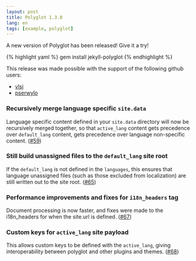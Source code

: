 ```yaml
---
layout: post
title: Polyglot 1.3.0
lang: en
tags: [example, polyglot]
---
```


A new version of Polyglot has been released! Give it a try!

{% highlight yaml %}
gem install jekyll-polyglot
{% endhighlight %}

This release was made possible with the support of the following github users:
* [vlsi](https://github.com/vlsi)
* [pserwylo](https://github.com/pserwylo)

### Recursively merge language specific `site.data`
Language specific content defined in your `site.data` directory will now be recursively merged together, so that `active_lang` content gets precedence over `default_lang` content, gets precedence over language non-specific content. ([#59](https://github.com/untra/polyglot/pull/59))

### Still build unassigned files to the `default_lang` site root
If the `default_lang` is not defined in the `languages`, this ensures that language unassigned files (such as those excluded from localization) are still written out to the site root. ([#65](https://github.com/untra/polyglot/pull/65))

### Performance improvements and fixes for `i18n_headers` tag
Document processing is now faster, and fixes were made to the i18n_headers for when the site.url is defined. ([#67](https://github.com/untra/polyglot/pull/67))

### Custom keys for `active_lang` site payload
This allows custom keys to be defined with the `active_lang`, giving interoperability between polyglot and other plugins and themes. ([#68](https://github.com/untra/polyglot/pull/68))
